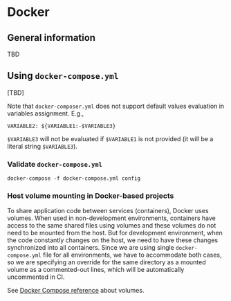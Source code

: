 # Docker

## General information

TBD

## Using `docker-compose.yml`

[TBD]

Note that `docker-composer.yml` does not support default values evaluation in
variables assignment. E.g.,

    VARIABLE2: ${VARIABLE1:-$VARIABLE3}

`$VARIABLE3` will not be evaluated if `$VARIABLE1`
is not provided (it will be a literal string `$VARIABLE3`).

### Validate `docker-compose.yml`

    docker-compose -f docker-compose.yml config

### Host volume mounting in Docker-based projects

To share application code between services (containers), Docker uses volumes.
When used in non-development environments, containers have access to
the same shared files using volumes and these volumes do not need to be
mounted from the host.
But for development environment, when the code constantly changes on the host,
we need to have these changes synchronized into all containers. Since we are
using single `docker-compose.yml` file for all environments, we have to
accommodate both cases, so we are specifying an override for the same directory
as a mounted volume as a commented-out lines, which will be automatically
uncommented in CI.

See [Docker Compose reference](https://docs.docker.com/compose/compose-file/compose-file-v2/#volume-configuration-reference) about volumes.
